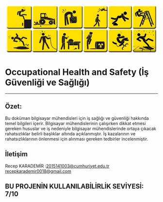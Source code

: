 ﻿![ISG](safetyicons_3.jpg)
# Occupational Health and Safety (İş Güvenliği ve Sağlığı)
____________________________________________________________________________________________________________________________________

Özet:
------------------------------

Bu doküman bilgisayar mühendisleri için iş sağlığı ve güvenliği hakkında temel bilgileri içerir.
Bilgisayar mühendislerinin çalışırken dikkat etmesi gereken hususlar ve iş nedeniyle bilgisayar mühendislerinde ortaya çıkacak rahatsızlıklar belirli başlıklar altında açıklanmıştır.
İş kazalarının ve rahatsızlıklarının önlenmesi için alınması gereken tedbirler incelenmiştir.



İletişim
------------------------------

Recep KARADEMİR :2015141003@cumhuriyet.edu.tr<br>
recepkarademir0018@gmail.com

## BU PROJENİN KULLANILABİLİRLİK SEVİYESİ: 7/10
